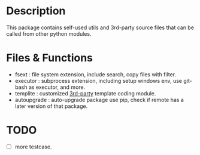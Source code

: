 # Description

This package contains self-used utils and 3rd-party source files that can be called from other python modules.

# Files & Functions

- fsext : file system extension, include search, copy files with filter.
- executor : subprocess extension, including setup windows env, use git-bash as executor, and more.
- templite : customized [3rd-party](https://pypi.org/project/templite/) template coding module.
- autoupgrade : auto-upgrade package use pip, check if remote has a later version of that package.

# TODO

- [ ] more testcase.